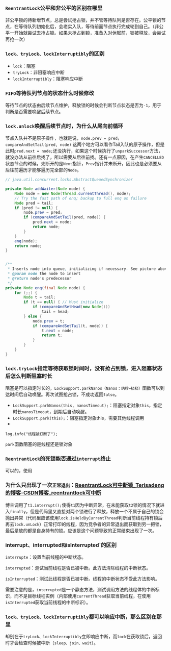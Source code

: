 







### `ReentrantLock`公平和非公平的区别在哪里

非公平锁的待新增节点，总是尝试抢占锁，并不管等待队列是否存在。公平锁的节点，在等待队列初始化后，会老实入队，等待前面节点执行完成轮到自己。（非公平一开始就尝试去抢占锁。如果未抢占到锁，准备入对休眠前，锁被释放，会尝试再抢一次）





### `lock、tryLock、lockInterruptibly`的区别

-   `lock`：阻塞
-   `tryLock`：非阻塞响应中断
-   `lockInterruptibly`：阻塞响应中断





### `FIFO`等待队列节点的状态什么时候修改

等待节点的状态由后续节点维护，释放锁的时候会判断节点状态是否为`-1`，用于判断是否需要唤醒后续节点。





### `lock.unlock`唤醒后续节点时，为什么从尾向前循环

节点入队并不是原子操作，也就是说，`node.prev = pred; compareAndSetTail(pred, node)` 这两个地方可以看作Tail入队的原子操作，但是此时`pred.next = node;`还没执行，如果这个时候执行了`unparkSuccessor`方法，就没办法从前往后找了，所以需要从后往前找。还有一点原因，在产生`CANCELLED`状态节点的时候，先断开的是`Next`指针，`Prev`指针并未断开，因此也是必须要从后往前遍历才能够遍历完全部的`Node`。

```java
// java.util.concurrent.locks.AbstractQueuedSynchronizer

private Node addWaiter(Node mode) {
	Node node = new Node(Thread.currentThread(), mode);
	// Try the fast path of enq; backup to full enq on failure
	Node pred = tail;
	if (pred != null) {
		node.prev = pred;
		if (compareAndSetTail(pred, node)) {
			pred.next = node;
			return node;
		}
	}
	enq(node);
	return node;
}


/**
 * Inserts node into queue, initializing if necessary. See picture above.
 * @param node the node to insert
 * @return node's predecessor
 */
private Node enq(final Node node) {
    for (;;) {
        Node t = tail;
        if (t == null) { // Must initialize
            if (compareAndSetHead(new Node()))
                tail = head;
        } else {
            node.prev = t;
            if (compareAndSetTail(t, node)) {
                t.next = node;
                return t;
            }
        }
    }
}
```





### `lock.tryLock`指定等待获取锁时间时，没有抢占到锁，进入阻塞状态后怎么判断阻塞时长

阻塞是可以指定时长的，`LockSupport.parkNanos（Nanos：纳秒=挠挠）`函数可以到达时间后自动唤醒。再次试图抢占锁，不成功返回`false`。

-   `LockSupport.parkNanos(this, nanosTimeout);`：阻塞指定对象`this`，指定时长`nanosTimeout`，到期后自动唤醒。
-   `LockSupport.park(this);`：阻塞指定对象this，需要其他线程调用
-   



```
log.info("线程被打断了");
```



`park`函数阻塞的是线程还是锁对象





### `ReentrantLock`的死锁能否通过`interrupt`终止

可以的，使用











### 为什么只出现了一次`正常退出`：[ReentrantLock可中断锁_Terisadeng的博客-CSDN博客_reentrantlock可中断](https://blog.csdn.net/dongyuxu342719/article/details/94395877)

博主调用了`t1.interrupt();`使得`t1`因为中断异常，在未能获取`t2`锁的情况下就进入`finally`，但是代码里又直接对两个锁进行了释放，释放一个不属于自己的锁会抛出异常（代码里应该使用`lock.isHeldByCurrentThread`判断当前线程持有锁后再去`lock.unLock`）正常打印的线程，因为竞争者的异常退出而获取到另一把锁，最后是放的都是自身持有的锁。应该是这个问题导致的正常结束出现了一次。







### interrupt、interrupted`和`isInterrupted`的区别

`interrupte`：设置当前线程的中断状态。

`interrupted`：测试当前线程是否已被中断。此方法清除线程的中断状态。

`isInterrupted`：测试此线程是否已被中断。线程的中断状态不受此方法影响。

需要注意的是，`interrupted`是一个静态方法，测试调用方法的线程体的中断标识，而不是目标线程实例（内部使用`currentThread`获取当前线程，在使用`isInterrupted`获取当前线程的中断标识）。









### `lock、tryLock、lockInterruptibly`都可以响应中断，那么区别在那里

却别在于`tryLock、lockInterruptibly`立即响应中断，而`lock`在获取锁后，返回时才会检查时候被中断（`sleep、join、wait`）。

